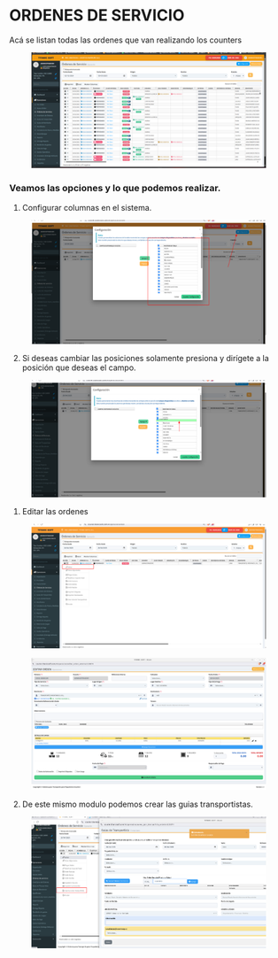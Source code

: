 # ORDENES DE SERVICIO

Acá se listan todas las ordenes que van realizando los counters&#x20;

<figure><img src="../../../../.gitbook/assets/image (53).png" alt=""><figcaption></figcaption></figure>

### Veamos las opciones y lo que podemos  realizar.

1. Configurar  columnas en el sistema.

<figure><img src="../../../../.gitbook/assets/image (60).png" alt=""><figcaption></figcaption></figure>

2. Si deseas cambiar las posiciones solamente presiona y dirígete a  la posición que deseas el campo.&#x20;

<figure><img src="../../../../.gitbook/assets/image (61).png" alt=""><figcaption></figcaption></figure>

1. Editar las ordenes

<figure><img src="../../../../.gitbook/assets/image (58).png" alt=""><figcaption></figcaption></figure>

<figure><img src="../../../../.gitbook/assets/image (59).png" alt=""><figcaption></figcaption></figure>

2. De este mismo modulo podemos crear las guias transportistas.

<figure><img src="../../../../.gitbook/assets/image (62).png" alt=""><figcaption></figcaption></figure>
